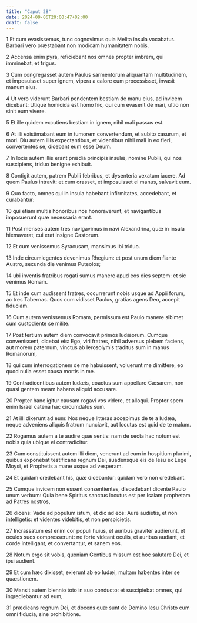 ```yaml
---
title: "Caput 28"
date: 2024-09-06T20:00:47+02:00
draft: false
---
```



1 Et cum evasissemus, tunc cognovimus quia Melita insula vocabatur. Barbari vero præstabant non modicam humanitatem nobis.

2 Accensa enim pyra, reficiebant nos omnes propter imbrem, qui imminebat, et frigus.

3 Cum congregasset autem Paulus sarmentorum aliquantam multitudinem, et imposuisset super ignem, vipera a calore cum processisset, invasit manum eius.

4 Ut vero viderunt Barbari pendentem bestiam de manu eius, ad invicem dicebant: Utique homicida est homo hic, qui cum evaserit de mari, ultio non sinit eum vivere.

5 Et ille quidem excutiens bestiam in ignem, nihil mali passus est.

6 At illi existimabant eum in tumorem convertendum, et subito casurum, et mori. Diu autem illis expectantibus, et videntibus nihil mali in eo fieri, convertentes se, dicebant eum esse Deum.

7 In locis autem illis erant prædia principis insulæ, nomine Publii, qui nos suscipiens, triduo benigne exhibuit.

8 Contigit autem, patrem Publii febribus, et dysenteria vexatum iacere. Ad quem Paulus intravit: et cum orasset, et imposuisset ei manus, salvavit eum.

9 Quo facto, omnes qui in insula habebant infirmitates, accedebant, et curabantur:

10 qui etiam multis honoribus nos honoraverunt, et navigantibus imposuerunt quæ necessaria erant.

11 Post menses autem tres navigavimus in navi Alexandrina, quæ in insula hiemaverat, cui erat insigne Castorum.

12 Et cum venissemus Syracusam, mansimus ibi triduo.

13 Inde circumlegentes devenimus Rhegium: et post unum diem flante Austro, secunda die venimus Puteolos;

14 ubi inventis fratribus rogati sumus manere apud eos dies septem: et sic venimus Romam.

15 Et inde cum audissent fratres, occurrerunt nobis usque ad Appii forum, ac tres Tabernas. Quos cum vidisset Paulus, gratias agens Deo, accepit fiduciam.

16 Cum autem venissemus Romam, permissum est Paulo manere sibimet cum custodiente se milite.

17 Post tertium autem diem convocavit primos Iudæorum. Cumque convenissent, dicebat eis: Ego, viri fratres, nihil adversus plebem faciens, aut morem paternum, vinctus ab Ierosolymis traditus sum in manus Romanorum,

18 qui cum interrogationem de me habuissent, voluerunt me dimittere, eo quod nulla esset causa mortis in me.

19 Contradicentibus autem Iudæis, coactus sum appellare Cæsarem, non quasi gentem meam habens aliquid accusare.

20 Propter hanc igitur causam rogavi vos videre, et alloqui. Propter spem enim Israel catena hac circumdatus sum.

21 At illi dixerunt ad eum: Nos neque litteras accepimus de te a Iudæa, neque adveniens aliquis fratrum nunciavit, aut locutus est quid de te malum.

22 Rogamus autem a te audire quæ sentis: nam de secta hac notum est nobis quia ubique ei contradicitur.

23 Cum constituissent autem illi diem, venerunt ad eum in hospitium plurimi, quibus exponebat testificans regnum Dei, suadensque eis de Iesu ex Lege Moysi, et Prophetis a mane usque ad vesperam.

24 Et quidam credebant his, quæ dicebantur: quidam vero non credebant.

25 Cumque invicem non essent consentientes, discedebant dicente Paulo unum verbum: Quia bene Spiritus sanctus locutus est per Isaiam prophetam ad Patres nostros,

26 dicens: Vade ad populum istum, et dic ad eos: Aure audietis, et non intelligetis: et videntes videbitis, et non perspicietis.

27 Incrassatum est enim cor populi huius, et auribus graviter audierunt, et oculos suos compresserunt: ne forte videant oculis, et auribus audiant, et corde intelligant, et convertantur, et sanem eos.

28 Notum ergo sit vobis, quoniam Gentibus missum est hoc salutare Dei, et ipsi audient.

29 Et cum hæc dixisset, exierunt ab eo Iudæi, multam habentes inter se quæstionem.

30 Mansit autem biennio toto in suo conducto: et suscipiebat omnes, qui ingrediebantur ad eum,

31 prædicans regnum Dei, et docens quæ sunt de Domino Iesu Christo cum omni fiducia, sine prohibitione.

